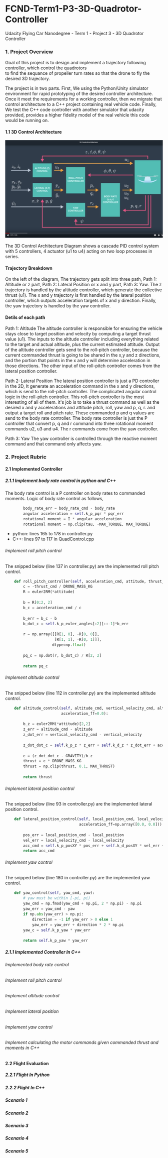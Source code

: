# FCND-Term1-P3-3D-Quadrotor-Controller
Udacity Flying Car Nanodegree - Term 1 - Project 3 - 3D Quadrotor Controller

### 1. Project Overview
Goal of this project is to design and implement a trajectory following controller, which control the quadrotors  
to find the sequance of propeller turn rates so that the drone to fly the desired 3D trajectory.

The project is in two parts. First, We using the Python/Unity simulator environment for rapid prototyping of the desired controller architecture. 
Once it meet the requirements for a working controller, then we migrate that control architecture to a C++ project containing real vehicle code.
Finally, We test the C++ code controller with another simulator that udacity provided, provides a higher fidelity model of the real vehicle this code would be running on.

#### 1.1 3D Control Architecture

![ Cascade Control Architecture](./images/3d-control-arch.png)


The 3D Control Architecture Diagram shows a cascade PID control system with 5 controllers, 4 actuator (u1 to u4) acting on two loop processes in series.

#### Trajectory Breakdown
On the left of the diagram, The trajectory gets split into three path, Path 1: Altitude or z part, Path 2: Lateral Position or x and y part,  Path 3: Yaw. The z trajectory is handled by the altitude controller, which generate the collective thrust (u1). The x and y trajectory is first handled by the lateral position controller, which outputs acceleration targets of x and y direction. 
Finally, the yaw trajectory is handled by the yaw controller.

#### Detils of each path
Path 1: Altitude 
The altitude controller is responsible for ensuring the vehicle stays close to target position and velocity by computing a target thrust value (u1).
The inputs to the altitude controller including everything related to the target and actual altitude, plus the current estimated attitude. Output of the altitude controller gets send to the roll-pitch controller, because the current commanded thrust is going to be shared in the x,y and z directions, and the portion that points in the x and y will 
determine acceleration in those directions. The other input of the roll-pitch controller comes from the lateral position controller.

Path 2: Lateral Position
The lateral position controller is just a PD controller in the 2D, It generate an acceleration command in the x and y directions, which is send to the roll-pitch controller. The complicated angular control logic in the roll-pitch controller. This roll-pitch controller is the most interesting of all of them. it's job is to take a thrust command as well as the desired x and y accelerations and attitude pitch, roll, yaw and p, q, r.
and output a target roll and pitch rate. These commanded  p and q values are send to the body rate controller. The body rate controller is just the P controller that convert p, q and r command into three rotational moment commands u2, u3 and u4. The r commands come from the yaw controller.

Path 3: Yaw
The yaw controller is controlled through the reactive moment command and that command only affects yaw.


### 2. Project Rubric 

#### 2.1 Implemented Controller 

##### 2.1.1 Implement body rate control in python and C++

The body rate control is a P controller on body rates to commanded moments. Logic of body rate control as follows,
```python
        body_rate_err = body_rate_cmd - body_rate
        angular acceleration = self.k_p_pqr * pqr_err
        rotational moment = I * angular acceleration
        rotational moment = np.clip(tau, -MAX_TORQUE, MAX_TORQUE) 
```

- python: lines 165 to 178 in controller.py
- C++: lines 97 to 117 in QuadControl.cpp

###### Implement roll pitch control 
The snipped below (line 137 in controller.py) are the implemented roll pitch control.
```python
    def roll_pitch_controller(self, acceleration_cmd, attitude, thrust_cmd):
        c = -thrust_cmd / DRONE_MASS_KG
        R = euler2RM(*attitude)

        b = R[0:2, 2]
        b_c = acceleration_cmd / c

        b_err = b_c - b
        b_dot_c = self.k_p_euler_angles[:2][::-1]*b_err

        r = np.array([[R[1, 0], -R[0, 0]],
                      [R[1, 1], -R[0, 1]]],
                     dtype=np.float)

        pq_c = np.dot(r, b_dot_c) / R[2, 2]

        return pq_c
```

###### Implement altitude control 
The snipped below (line 112 in controller.py) are the implemented altitude control.
```python
    def altitude_control(self, altitude_cmd, vertical_velocity_cmd, altitude, vertical_velocity, attitude,
                         acceleration_ff=0.0):

        b_z = euler2RM(*attitude)[2,2]
        z_err = altitude_cmd - altitude
        z_dot_err = vertical_velocity_cmd - vertical_velocity

        z_dot_dot_c = self.k_p_z * z_err + self.k_d_z * z_dot_err + acceleration_ff
        
        c = (z_dot_dot_c - GRAVITY)/b_z
        thrust = c * DRONE_MASS_KG
        thrust = np.clip(thrust, 0.1, MAX_THRUST)

        return thrust
```

###### Implement lateral position control
The snipped below (line 93 in controller.py) are the implemented lateral position control.
```python
    def lateral_position_control(self, local_position_cmd, local_velocity_cmd, local_position, local_velocity,
                                 acceleration_ff=np.array([0.0, 0.0])):

        pos_err = local_position_cmd - local_position
        vel_err = local_velocity_cmd - local_velocity
        acc_cmd = self.k_p_posXY * pos_err + self.k_d_posXY * vel_err + acceleration_ff
        return acc_cmd
```

###### Implement yaw control 
The snipped below (line 180 in controller.py) are the implemented yaw control.
```python
    def yaw_control(self, yaw_cmd, yaw):
        # yaw must be within [-pi, pi)
        yaw_cmd = np.fmod(yaw_cmd + np.pi, 2 * np.pi) - np.pi
        yaw_err = yaw_cmd - yaw
        if np.abs(yaw_err) > np.pi:
            direction = -1 if yaw_err > 0 else 1
            yaw_err = yaw_err + direction * 2 * np.pi
        yaw_c = self.k_p_yaw * yaw_err

        return self.k_p_yaw * yaw_err
```

##### 2.1.1 Implemented Controller In C++
###### Implemented body rate control

###### Implement roll pitch control

###### Implement altitude control
###### Implement lateral position 
###### Implement yaw control
###### Implement calculating the motor commands given commanded thrust and moments in C++

#### 2.2 Flight Evaluation

##### 2.2.1 Flight In Python   

##### 2.2.2 Flight In C++

##### Scenario 1
##### Scenario 2
##### Scenario 3
##### Scenario 4
##### Scenario 5





